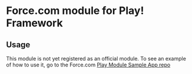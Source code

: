 # Force.com module for Play! Framework

## Usage

This module is not yet registered as an official module. To see an example of how to use it, go to the Force.com [Play Module Sample App repo](https://github.com/jesperfj/force-play-module-sample)

